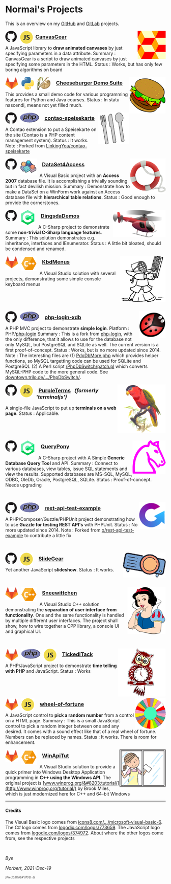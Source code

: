 ﻿<!-- img src="./icos/20151109o201812.wallpaintinglogoflat.v0.x0256y0168.png" align="right" width="204" height="134" alt="Logo 20151109°201812" -->

# Normai's Projects

This is an overview on my [GitHub](https://github.com/normai/) and [GitLab](https://gitlab.com/normai/) projects.

<a href="https://github.com/normai/canvasgear"><img src="./icos/20211218o0925.pattern-diamond-cubes-2.v1.x0128y0128.png" align="right" width="88" height="88" alt="Logo 20211218°0925" id="id20220103o0212"></a>
<img src="./icos/20180615o0435.githubmark1.v0.x0032y0032.png" style="margin-right:0.7em;" align="left" width="36" height="36" alt="Logo" id="20180615°0435">
<img src="./icos/20211218o1253.javascript-374972.v2.x0064y0064.png" align="left" width="41" height="41" alt="Icon for JavaScript" id="id20220103o0214">

### &nbsp; [CanvasGear](https://github.com/normai/canvasgear)

A JavaScript library to **draw animated canvases** by just specifying parameters in a data attribute.
 Summary&nbsp;: CanvasGear is a script to draw animated canvases by just specifying some parameters in the HTML.
 Status&nbsp;: Works, but has only few boring algorithms on board


<a href="https://gitlab.com/normai/cheeseburger"><img src="./icos/20220214o1333.gerald-g-fast-food-6.v4.x0256y0256.png" align="right" width="114" height="114" alt="Logo 20220214o1333" id="id20220103o0216"></a>
<img src="./icos/20191224o1353.gitlab.v2.x0032y0032.png" style="margin-right:0.7em;" align="left" width="40" height="40" alt="Logo" id="id20220103o0218">
<img src="./icos/20200805o1243.python.v1.x0048y0048.png" style="margin-right:0.7em;" align="left" width="41" height="41" alt="Icon for JavaScript" id="id20220103o0222">
<img src="./icos/20180924o1117.tardigraduscut.v1.x0128y0128.png" style="margin-right:0.7em;" align="left" width="41" height="41" alt="Icon for JavaScript" id="id20220103o0224">

### &nbsp; [Cheeseburger Demo Suite](https://gitlab.com/normai/cheeseburger)

This provides a small demo code for various programming features for Python and Java courses.
 Status&nbsp;: In statu nascendi, means not yet filled much.



<a href="https://github.com/normai/contao-speisekarte"><img src="./icos/20211218o0933.cutlery-69792.v2.x0128y0128.png" align="right" width="100" height="100" alt="Logo 20211218°0933" id="id20220103o0226"></a>
<img src="./icos/20180615o0435.githubmark1.v0.x0032y0032.png" style="margin-right:0.7em;" align="left" width="36" height="36" alt="Logo" id="20180615°0435">
<img src="./icos/20100313o0039.php.gif" style="margin-right:0.7em;" align="left" width="60" height="33" alt="Icon for JavaScript" id="id20220103o0228">

### &nbsp; [contao-speisekarte](https://github.com/normai/contao-speisekarte)

A Contao extension to put a Speisekarte on the site
 (Contao is a PHP content management system).
 Status&nbsp;: It works.
 Note&nbsp;: Forked from [LinkingYou/contao-speisekarte](https://github.com/LinkingYou/contao-speisekarte)

<a href="https://github.com/normai/DataSet4Access"><img src="./icos/20211205o0923.livesaver.v2.x0128y0128.png" align="right" width="112" height="112" alt="Logo 20211205°0923" id="id20220103o0232"></a>
<img src="./icos/20180615o0435.githubmark1.v0.x0032y0032.png" style="margin-right:0.7em;" align="left" width="36" height="36" alt="Logo" id="20180615°0435">
<img src="./icos/20211218o1236.icons8-ms-vb-6.v1.x0064y0064.png" style="margin-right:0.7em;" align="left" width="52" height="52" alt="Icon for Visual Basic" id="20211218°1236">

### &nbsp; [DataSet4Access](https://github.com/normai/DataSet4Access)

A Visual Basic project with an **Access 2007** database file.
 It is accomplishing a trivially sounding but in fact devilish mission.
 Summary&nbsp;: Demonstrate how to make a DataSet on a WinForm work against an
 Access database file with **hierarchical table relations**. 
 Status&nbsp;: Good enough to provide the cornerstones.

<a href="https://github.com/normai/DingsdaDemos"><img src="./icos/20211206o1243.red-helicopter.v1.x0256y0133.png" align="right" width="166" height="86" alt="Logo 20211206°1243" id="id20220103o0234"></a>
<img src="./icos/20180615o0435.githubmark1.v0.x0032y0032.png" style="margin-right:0.7em;" align="left" width="36" height="36" alt="Logo" id="20180615°0435">
<img src="./icos/20211218o1243.c-sharp-773659.v2.x0064y0064.png" style="margin-right:0.7em;" align="left" width="48" height="48" alt="Icon for C-Sharp" id="id20220103o0236">

### &nbsp; [DingsdaDemos](https://github.com/normai/DingsdaDemos)

A C-Sharp project to demonstrate some **non-trivial C-Sharp language features**.
 Summary&nbsp;: This solution demonstrates e.g. inheritance, interfaces and IEnumerator.
 Status&nbsp;: A little bit bloated, should be condensed and renamed.

<a href="https://gitlab.com/normai/kbdmenus"><img src="./imgs/20220204o1803.keyboard-kendo.v2.x0256y0256.png" align="right" width="144" height="144" alt="Logo 20220204°1803" id="id20220103o0238"></a>
<img src="./icos/20191224o1353.gitlab.v2.x0032y0032.png" style="margin-right:0.7em;" align="left" width="40" height="40" alt="Logo" id="id20220103o0242">
<img src="./icos/20211210o1533.sviluppocpp.v1.x0064y0064.png" style="margin-right:0.7em;" align="left" width="48" height="48" alt="Icon for CPP" id="id20220103o0244">

### &nbsp; [KbdMenus](https://gitlab.com/normai/kbdmenus)

A Visual Studio solution with several projects,
 demonstrating some simple console keyboard menus

&nbsp;

&nbsp;

<a href="https://github.com/normai/php-login-xdb"><img src="./icos/20140713o061302.KlausGena_Ladybird_1.x0180y0180.png" align="right" width="84" height="84" alt="Logo 20140713°061302" id="id20220103o0246"></a>
<img src="./icos/20180615o0435.githubmark1.v0.x0032y0032.png" style="margin-right:0.7em;" align="left" width="36" height="36" alt="Logo" id="20180615°0435">
<img src="./icos/20100313o0039.php.gif" style="margin-right:0.7em;" align="left" width="60" height="33" alt="Icon for JavaScript" id="id20220103o0248">

### &nbsp; [php-login-xdb](https://github.com/normai/php-login-xdb)

A PHP MVC project to demonstrate **simple login**.
 Platform&nbsp;: PHP/[php-login](https://github.com/panique/php-login)
 Summary&nbsp;: This is a fork from [php-login](https://github.com/panique/php-login),
 with the only difference, that it allows to use for the database not only MySQL,
 but PostgreSQL and SQLite as well. The current version is a first proof-of-concept.
 Status : Works, but is no more updated since 2014.
 Note&nbsp;: The interesting files are
 (1) [PdoDbMore.php](https://github.com/normai/php-login-xdb/blob/master/application/PdoDbMore.php)
 which provides helper functions, so MySQL targetting code can be used for SQLite and PostgreSQL
 (2) A Perl script [/PhpDbSwitch/patch.pl](https://downtown.trilo.de/svn/phplogin/trunk/PhpDbSwitch/patch.pl)
 which converts MySQL-PHP code to the more general code.
 See [downtown.trilo.de/…/PhpDbSwitch/](https://downtown.trilo.de/svn/phplogin/trunk/PhpDbSwitch/index.html).

<a href="https://github.com/normai/purpleterms"><img src="./icos/20210512o1713.purple-bellied-lory.v2.x0256y0256.png" align="right" width="152" height="152" alt="Logo 20210512°1713" id="id20220103o0252"></a>
<img src="./icos/20180615o0435.githubmark1.v0.x0032y0032.png" style="margin-right:0.7em;" align="left" width="36" height="36" alt="Logo" id="20180615°0435">
<img src="./icos/20211218o1253.javascript-374972.v2.x0064y0064.png" style="margin-right:0.7em;" align="left" width="41" height="41" alt="Icon for JavaScript" id="id20220103o0254">

### &nbsp; [PurpleTerms](https://github.com/normai/purpleterms) &nbsp; *(formerly 'terminaljs')*

A single-file JavaScript to put up **terminals on a web page**.
 Status&nbsp;: Applicable.

&nbsp;

&nbsp;

<a href="https://github.com/normai/QueryPony"><img src="./icos/20130705o0812.mcol-chess-horse.v0.x0200y0200.png" align="right" width="104" height="104" alt="Logo 20130705°0812" id="id20220103o0256"></a>
<img src="./icos/20180615o0435.githubmark1.v0.x0032y0032.png" style="margin-right:0.7em;" align="left" width="36" height="36" alt="Logo" id="20180615°0435">
<img src="./icos/20211218o1243.c-sharp-773659.v2.x0064y0064.png" style="margin-right:0.7em;" align="left" width="48" height="48" alt="Icon for C-Sharp" id="id20220103o0258">

### &nbsp; [QueryPony](https://github.com/normai/QueryPony)

A C-Sharp project with A Simple **Generic Database Query Tool** and API.
 Summary&nbsp;: Connect to various databases, view tables, issue SQL statements and view the results.
 Supported databases are MS-SQL, MySQL, ODBC, OleDb, Oracle, PostgreSQL, SQLite.
 Status&nbsp;: Proof-of-concept. Needs upgrading

&nbsp;

<a href="https://github.com/normai/rest-api-test-example"><img src="./icos/20211218o0943.guzzle-rest-api-test.v3.x0128y0128.png" align="right" width="84" height="84" alt="Logo 20211218°0943" id="id20220103o0312"></a>
<img src="./icos/20180615o0435.githubmark1.v0.x0032y0032.png" style="margin-right:0.7em;" align="left" width="36" height="36" alt="Logo" id="20180615°0435">
<img src="./icos/20100313o0039.php.gif" style="margin-right:0.7em;" align="left" width="60" height="33" alt="Icon for JavaScript" id="id20220103o0314">

### &nbsp; [rest-api-test-example](https://github.com/normai/rest-api-test-example)

A PHP/Composer/Guzzle/PHPUnit project demonstrating 
 how to use **Guzzle for testing REST API's** with PHPUnit.
 Status&nbsp;: No more updated since 2014.
 Note&nbsp;: Forked from [o/rest-api-test-example](https://github.com/o/rest-api-test-example)
 to contribute a little fix

&nbsp;

<a href="https://github.com/normai/slidegear"><img src="./icos/20190123o1126.plasticineprojector.v2.x0192y0112.png" align="right" width="134" height="78" alt="Logo 20130705°0812" id="id20220103o0316"></a>
<img src="./icos/20180615o0435.githubmark1.v0.x0032y0032.png" style="margin-right:0.7em;" align="left" width="36" height="36" alt="Logo" id="20180615°0435">
<img src="./icos/20211218o1253.javascript-374972.v2.x0064y0064.png" style="margin-right:0.7em;" align="left" width="41" height="41" alt="Icon for JavaScript" id="id20220103o0318">

### &nbsp; [SlideGear](https://github.com/normai/slidegear)

Yet another JavaScript **slideshow**.
 Status&nbsp;: It works.

&nbsp;

<a href="https://gitlab.com/normai/sneewittchen"><img src="./icos/20220108o1727.snowwhiteportrait.v1.png" align="right" width="120" height="149" alt="Logo 20220108°1727" id="id20220103o0322"></a>
<img src="./icos/20191224o1353.gitlab.v2.x0032y0032.png" style="margin-right:0.7em;" align="left" width="40" height="40" alt="Logo" id="id20220103o0324">
<img src="./icos/20211210o1533.sviluppocpp.v1.x0064y0064.png" style="margin-right:0.7em;" align="left" width="48" height="48" alt="Icon for CPP" id="id20220103o0326">

###  &nbsp; [Sneewittchen](https://gitlab.com/normai/sneewittchen)

A Visual Studio C++ solution demonstrating the **separation of user interface from
 functionality**. One and the same functionality is handled by multiple different
 user interfaces. The project shall show, how to wire together a CPP library,
 a console UI and graphical UI.

&nbsp;

<a href="https://gitlab.com/normai/tickeditack"><img src="./icos/20210904o1113.owl-clock-2.v2.x0256y0256.png" align="right" width="150" height="150" alt="Logo 20210904°1113" id="id20220103o0328"></a>
<img src="./icos/20191224o1353.gitlab.v2.x0032y0032.png" style="margin-right:0.7em;" align="left" width="40" height="40" alt="Logo" id="id20220103o0332">
<img src="./icos/20100313o0039.php.gif" style="margin-right:0.7em;" align="left" width="60" height="33" alt="Icon for JavaScript" id="id20220103o0334">
<img src="./icos/20211218o1253.javascript-374972.v2.x0064y0064.png" style="margin-right:0.7em;" align="left" width="41" height="41" alt="Icon for JavaScript" id="id20220103o0336">

### &nbsp; [TickediTack](https://gitlab.com/normai/tickeditack)

A PHP/JavaScript project to
 demonstrate **time telling with PHP** and JavaScript.
 Status&nbsp;: Works

&nbsp;

&nbsp;

<a href="https://gitlab.com/normai/wheel-of-fortune"><img src="./icos/20210820o1133.blank-wof-1-3162961.v0.x0128y0128.png" align="right" width="96" height="96" alt="Logo 20210820°1133" id="id20220103o0338"></a>
<img src="./icos/20191224o1353.gitlab.v2.x0032y0032.png" style="margin-right:0.7em;" align="left" width="40" height="40" alt="Logo" id="id20220103o0342">
<img src="./icos/20211218o1253.javascript-374972.v2.x0064y0064.png" style="margin-right:0.7em;" align="left" width="41" height="41" alt="Icon for JavaScript" id="id20220103o0344">

###  &nbsp; [wheel-of-fortune](https://gitlab.com/normai/wheel-of-fortune)

A JavaScript control to **pick a random number** from a control on a HTML page.
 Summary&nbsp;: This is a small JavaScript control to pick a random integer
 between one and any desired. It comes with a sound effect like that
 of a real wheel of fortune. Numbers can be replaced by names.
 Status&nbsp;: It works. There is room for enhancement.

<a href="https://gitlab.com/normai/winapitut"><img src="./icos/20220122o1653.washing-window.v1.x0256y0203.png" align="right" width="145" height="116" alt="Logo 20220122°1653" id="id20220103o0346"></a>
<img src="./icos/20191224o1353.gitlab.v2.x0032y0032.png" style="margin-right:0.7em;" align="left" width="40" height="40" alt="Logo" id="id20220103o0348">
<img src="./icos/20211210o1533.sviluppocpp.v1.x0064y0064.png" style="margin-right:0.7em;" align="left" width="48" height="48" alt="Icon for CPP" id="id20220103o0352">

###  &nbsp; [WinApiTut](https://gitlab.com/normai/winapitut)

A Visual Studio solution to provide a quick primer into Windows Desktop
 Application programming in **C++ using the Windows API**.
 The original project is [www.winprog.org/&#8203;tutorial/](http://www.winprog.org/tutorial/)
 by Brook Miles, which is just modernized here for C++ and 64-bit Windows

---

#### Credits

The Visual Basic logo comes from
 [icons8.com/…/microsoft-visual-basic-6](https://icons8.com/icon/DuGs7KGIXkDA/microsoft-visual-basic-6).
 The C# logo comes from
 [logodix.com/logos/773659](https://logodix.com/logos/773659).
 The JavaScript logo comes from
 [logodix.com/logos/374972](https://logodix.com/logos/374972).
 About where the other logos come from, see the respective projects

&nbsp;

*Bye*

*Norbert, 2021-Dec-19*
<!-- 2021-Oct-29 -->

<sup><sub><sup>*[File 20211029°0751]* ܀Ω</sup></sub></sup>

